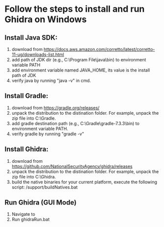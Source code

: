 # Follow the steps to install and run Ghidra on Windows

## Install Java SDK:
   1. download from https://docs.aws.amazon.com/corretto/latest/corretto-11-ug/downloads-list.html
   2. add path of JDK dir (e.g., C:\Program File\java\bin) to environment variable PATH
   3. add environment variable named JAVA_HOME, its value is the install path of JDK
   4. verify java by running "java -v" in cmd.
   
## Install Gradle: 
   1. download from https://gradle.org/releases/
   2. unpack the distribution to the distination folder. For example, unpack the zip file into C:\Gradle. 
   3. add gradle destination path (e.g., C:\Gradle\gradle-7.3.3\bin) to environment variable PATH.
   4. verify gradle by running "gradle -v"
 
## Install Ghidra:
   1. download from https://github.com/NationalSecurityAgency/ghidra/releases
   2. unpack the distribution to the distination folder. For example, unpack the zip file into C:\Ghidra.
   3. build the native binaries for your current platform, execute the following script:
      <GhidraInstallDir>/support/buildNatives.bat    
	  
## Run Ghidra (GUI Mode)
   1. Navigate to <GhidraInstallDir>
   2. Run ghidraRun.bat